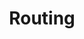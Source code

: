 ---
layout: pattern.njk
tags: 
    - maps_fr
    - maps_components_fr
    - page
key: routing-maps_fr
title: Routing
parent: components-maps_fr
image: maps/overview/routing.webp
keywords: routing
order: 40
availablelanguages: 
    - de
---